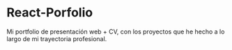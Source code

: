 # React-Porfolio
Mi portfolio de presentación web + CV, con los proyectos que he hecho a lo largo de mi trayectoria profesional.
